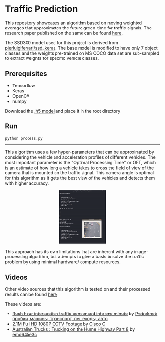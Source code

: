 # Traffic Prediction



This repository showcases an algorithm based on moving weighted averages that approximates the future green-time for traffic signals. The research paper published on the same can be found [here](http://ijai.iaescore.com/index.php/IJAI/article/view/17497).

The SSD300 model used for this project is derived from [pierluigiferrari/ssd_keras](https://github.com/pierluigiferrari/ssd_keras). The base model is modified to have only 7 object classes and the weights pre-trained on MS COCO data set are sub-sampled to extract weights for specific vehicle classes.



## Prerequisites

- Tensorflow
- Keras
- OpenCV
- numpy

Download the [.h5 model](https://drive.google.com/file/d/1_GlbaKfDloQDQWDhiecFhxsZ1Jl5uYt5/view?usp=sharing) and place it in the root directory



## Run

```bash
python process.py
```



------

This algorithm uses a few hyper-parameters that can be approximated by considering the vehicle and acceleration profiles of different vehicles. The most important parameter is the "Optimal Processing Time" or OPT, which is an estimate of how long a vehicle takes to cross the field of view of the camera that is mounted on the traffic signal. This camera angle is optimal for this algorithm as it gets the best view of the vehicles and detects them with higher accuracy.

<p align="center">
  <img width="30%" src="demo/cctv_processed.gif">
</p>

This approach has its own limitations that are inherent with any image-processing algorithm, but attempts to give a basis to solve the traffic problem by using minimal hardware/ compute resources.



## Videos

Other video sources that this algorithm is tested on and their processed results can be found [here](https://drive.google.com/drive/folders/1PTmL8LCxp4DmLYK7GcP-5e0X-9JCEcm8?usp=sharing)

These videos are:

- [Rush hour intersection traffic condensed into one minute](https://www.youtube.com/watch?v=ufK2XRGUjuc) by [Proboknet: пробки, машины, транспорт, пешеходы, авто](https://www.youtube.com/channel/UCV4CO1uAUm_R32l0L3LM12Q)
- [2.1M Full HD 1080P CCTV Footage](https://www.youtube.com/watch?v=WxgtahHmhiw&feature=youtu.be) by [Cisco C](https://www.youtube.com/channel/UCxtXzhgvN5kxcyojniWhWtg)
- [Australian Trucks : Trucking on the Hume Highway Part 8](https://www.youtube.com/watch?v=oUOmFcyOsKk) by [emd645e3c](https://www.youtube.com/channel/UCZey2WxImVbUSMXe6WnvLlA)